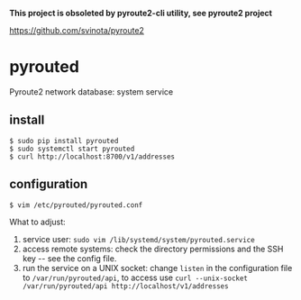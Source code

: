 **This project is obsoleted by pyroute2-cli utility, see pyroute2 project**

https://github.com/svinota/pyroute2

# pyrouted

Pyroute2 network database: system service

## install

```
$ sudo pip install pyrouted
$ sudo systemctl start pyrouted
$ curl http://localhost:8700/v1/addresses
```

## configuration

```
$ vim /etc/pyrouted/pyrouted.conf
```

What to adjust:

1. service user: `sudo vim /lib/systemd/system/pyrouted.service`
2. access remote systems: check the directory permissions and the SSH key -- see the config file.
3. run the service on a UNIX socket: change `listen` in the configuration file to `/var/run/pyrouted/api`, to access use `curl --unix-socket /var/run/pyrouted/api http://localhost/v1/addresses`

